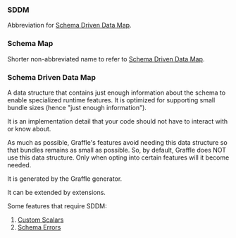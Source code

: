 ### SDDM

Abbreviation for [Schema Driven Data Map](#schema-driven-data-map).

### Schema Map

Shorter non-abbreviated name to refer to [Schema Driven Data Map](#schema-driven-data-map).

### Schema Driven Data Map

A data structure that contains just enough information about the schema to enable specialized runtime features. It is optimized for supporting small bundle sizes (hence "just enough information").

It is an implementation detail that your code should not have to interact with or know about.

As much as possible, Graffle's features avoid needing this data structure so that bundles remains as small as possible. So, by default, Graffle does NOT use this data structure. Only when opting into certain features will it become needed.

It is generated by the Graffle generator.

It can be extended by extensions.

Some features that require SDDM:

1. [Custom Scalars](./05_custom_scalars.md)
2. [Schema Errors]('../../extensions/schema-errors.md')
